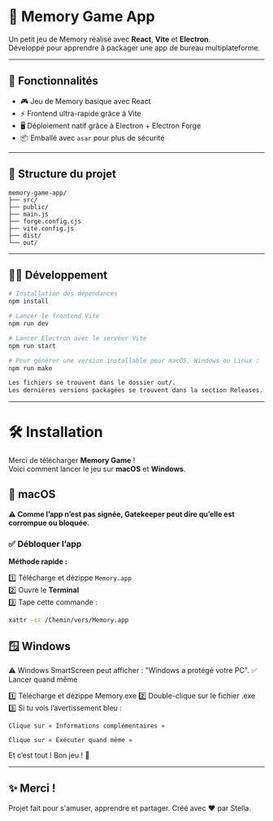 # 🧩 Memory Game App

Un petit jeu de Memory réalisé avec **React**, **Vite** et **Electron**.  
Développé pour apprendre à packager une app de bureau multiplateforme.

---

## 🚀 Fonctionnalités

- 🎮 Jeu de Memory basique avec React
- ⚡ Frontend ultra-rapide grâce à Vite
- 🖥️ Déploiement natif grâce à Electron + Electron Forge
- 📦 Emballé avec `asar` pour plus de sécurité

---

## 📂 Structure du projet

```
memory-game-app/
├── src/
├── public/ 
├── main.js 
├── forge.config.cjs 
├── vite.config.js 
├── dist/ 
└── out/ 
```
---

## 🧑‍💻 Développement

```bash
# Installation des dépendances
npm install

# Lancer le frontend Vite
npm run dev

# Lancer Electron avec le serveur Vite
npm run start

# Pour générer une version installable pour macOS, Windows ou Linux :
npm run make

Les fichiers se trouvent dans le dossier out/.
Les dernières versions packagées se trouvent dans la section Releases.

```
---

# 🛠️ Installation

Merci de télécharger **Memory Game** !  
Voici comment lancer le jeu sur **macOS** et **Windows**.


## 🍏 macOS

**⚠️ Comme l’app n’est pas signée, Gatekeeper peut dire qu’elle est corrompue ou bloquée.**

### ✅ Débloquer l’app

**Méthode rapide :**

1️⃣ Télécharge et dézippe `Memory.app`  
2️⃣ Ouvre le **Terminal**  
3️⃣ Tape cette commande :

```bash
xattr -cr /Chemin/vers/Memory.app
```

## 🪟 Windows

⚠️ Windows SmartScreen peut afficher :
"Windows a protégé votre PC".
✅ Lancer quand même

1️⃣ Télécharge et dézippe Memory.exe
2️⃣ Double-clique sur le fichier .exe
3️⃣ Si tu vois l’avertissement bleu :

    Clique sur « Informations complémentaires »

    Clique sur « Exécuter quand même »

Et c’est tout ! Bon jeu ! 🧩

---

## ✨ Merci !

Projet fait pour s'amuser, apprendre et partager.
Créé avec ❤️ par Stella.